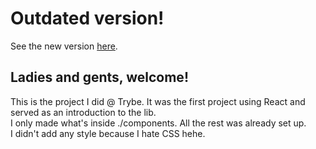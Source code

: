 # Outdated version!

See the new version [here](https://github.com/OtavioCantareli/trybe-solar-system).

## Ladies and gents, welcome!

This is the project I did @ Trybe. It was the first project using React and served as an introduction to the lib.
<br>
I only made what's inside ./components. All the rest was already set up.
<br>
I didn't add any style because I hate CSS hehe.
